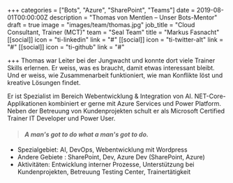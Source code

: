 +++
categories = ["Bots", "Azure", "SharePoint", "Teams"]
date = 2019-08-01T00:00:00Z
description = "Thomas von Mentlen – Unser Bots-Mentor"
draft = true
image = "images/team/thomas.jpg"
job_title = "Cloud Consultant, Trainer (MCT)"
team = "Seal Team"
title = "Markus Fasnacht"
[[social]]
icon = "ti-linkedin"
link = "#"
[[social]]
icon = "ti-twitter-alt"
link = "#"
[[social]]
icon = "ti-github"
link = "#"

+++
Thomas war Leiter bei der Jungwacht und konnte dort viele Trainer Skills erlernen. Er weiss, was es braucht, damit etwas interessant bleibt. Und er weiss, wie Zusammenarbeit funktioniert, wie man Konflikte löst und kreative Lösungen findet.  

Er ist Spezialist im Bereich Webentwicklung & Integration von AI. NET-Core-Applikationen kombiniert er gerne mit Azure Services und Power Platform. Neben der Betreuung von Kundenprojekten schult er als Microsoft Certified Trainer IT Developer und Power User.

> #### _A man's got to do what a man's got to do._

* Spezialgebiet: AI, DevOps, Webentwicklung mit Wordpress
* Andere Gebiete : SharePoint, Dev, Azure Dev (SharePoint, Azure)
* Aktivitäten: Entwicklung interner Prozesse, Unterstützung bei Kundenprojekten, Betreuung Testing Center, Trainertätigkeit